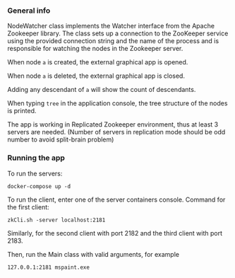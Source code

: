 
### General info

NodeWatcher class implements the Watcher interface from the Apache Zookeeper library. The class sets up a connection to the ZooKeeper service using the provided connection string and the name of the process and is responsible for watching the nodes in the Zookeeper server. 

When node `a` is created, the external graphical app is opened.

When node `a` is deleted, the external graphical app is closed.

Adding any descendant of `a` will show the count of descendants.

When typing `tree` in the application console, the tree structure of the nodes is printed.

The app is working in Replicated Zookeeper environment, thus at least 3 servers are needed.
(Number of servers in replication mode should be odd number to avoid split-brain problem)

### Running the app

To run the servers:

```
docker-compose up -d
```

To run the client, enter one of the server containers console.
Command for the first client:

```
zkCli.sh -server localhost:2181
```

Similarly, for the second client with port 2182 and the third client with port 2183.

Then, run the Main class with valid arguments, for example

```
127.0.0.1:2181 mspaint.exe
```
